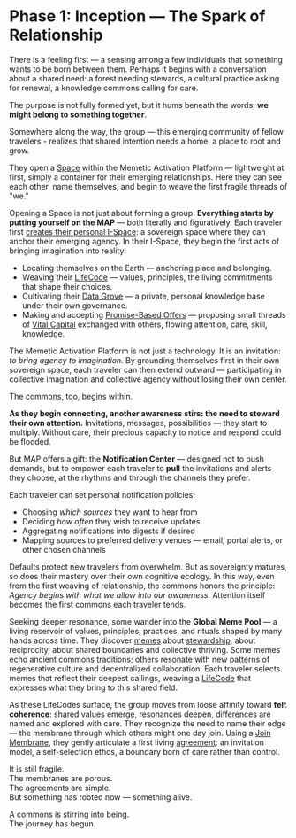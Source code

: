 # Phase 1: Inception — The Spark of Relationship
There is a feeling first — a sensing among a few individuals that something wants to be born between them. Perhaps it begins with a conversation about a shared need: a forest needing stewards, a cultural practice asking for renewal, a knowledge commons calling for care.

The purpose is not fully formed yet, but it hums beneath the words: **we might belong to something together**.

Somewhere along the way, the group — this emerging community of fellow travelers - realizes that shared intention needs a home, a place to root and grow.

They open a [Space](/docs-understanding-map/understanding-the-map/glossary/#agentspace) within the Memetic Activation Platform — lightweight at first, simply a container for their emerging relationships. Here they can see each other, name themselves, and begin to weave the first fragile threads of "we."

Opening a Space is not just about forming a group. **Everything starts by putting yourself on the MAP** — both literally and figuratively. Each traveler first [creates their personal I-Space](/docs-understanding-map/understanding-the-map/glossary/#i-space): a sovereign space where they can anchor their emerging agency. In their I-Space, they begin the first acts of bringing imagination into reality:

- Locating themselves on the Earth — anchoring place and belonging.
- Weaving their [LifeCode](/docs-understanding-map/understanding-the-map/glossary/#lifecode "A declaration of values and commitments.") — values, principles, the living commitments that shape their choices.
- Cultivating their [Data Grove](/docs-understanding-map/understanding-the-map/glossary/#data-grove) — a private, personal knowledge base under their own governance.
- Making and accepting [Promise-Based Offers](/docs-understanding-map/understanding-the-map/glossary/#offer) — proposing small threads of [Vital Capital](/docs-understanding-map/understanding-the-map/glossary/#vital-capital) exchanged with others, flowing attention, care, skill, knowledge.

The Memetic Activation Platform is not just a technology. It is an invitation:  
*to bring agency to imagination.* By grounding themselves first in their own sovereign space, each traveler can then extend outward — participating in collective imagination and collective agency without losing their own center.

The commons, too, begins within.

**As they begin connecting, another awareness stirs: the need to steward their own attention.** Invitations, messages, possibilities — they start to multiply. Without care, their precious capacity to notice and respond could be flooded.

But MAP offers a gift: the **Notification Center** — designed not to push demands, but to empower each traveler to **pull** the invitations and alerts they choose, at the rhythms and through the channels they prefer.

Each traveler can set personal notification policies:

- Choosing *which sources* they want to hear from
- Deciding *how often* they wish to receive updates
- Aggregating notifications into digests if desired
- Mapping sources to preferred delivery venues — email, portal alerts, or other chosen channels

Defaults protect new travelers from overwhelm. But as sovereignty matures, so does their mastery over their own cognitive ecology. In this way, even from the first weaving of relationship, the commons honors the principle: *Agency begins with what we allow into our awareness.* Attention itself becomes the first commons each traveler tends.

Seeking deeper resonance, some wander into the **Global Meme Pool** — a living reservoir of values, principles, practices, and rituals shaped by many hands across time. They discover [memes](/docs-understanding-map/understanding-the-map/glossary/#lifecode) about [stewardship](/docs-understanding-map/understanding-the-map/glossary/#stewardship), about reciprocity, about shared boundaries and collective thriving. Some memes echo ancient commons traditions; others resonate with new patterns of regenerative culture and decentralized collaboration. Each traveler selects memes that reflect their deepest callings, weaving a [LifeCode](/docs-understanding-map/understanding-the-map/glossary/#lifecode) that expresses what they bring to this shared field.

As these LifeCodes surface, the group moves from loose affinity toward **felt coherence**: shared values emerge, resonances deepen, differences are named and explored with care. They recognize the need to name their edge — the membrane through which others might one day join. Using a [Join Membrane](/docs-understanding-map/understanding-the-map/glossary/#join-membrane), they gently articulate a first living [agreement](/docs-understanding-map/understanding-the-map/glossary/#agreement): an invitation model, a self-selection ethos, a boundary born of care rather than control.

It is still fragile.  
The membranes are porous.  
The agreements are simple.  
But something has rooted now — something alive.

A commons is stirring into being.  
The journey has begun.